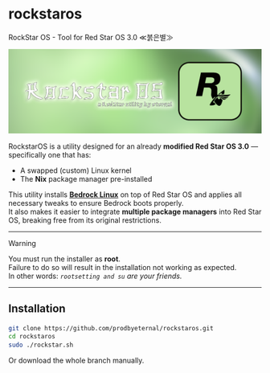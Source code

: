 # rockstaros
RockStar OS - Tool for Red Star OS 3.0 ≪붉은별≫

<img src=https://github.com/prodbyeternal/rockstaros/blob/main/header.png></img>

RockstarOS is a utility designed for an already **modified Red Star OS 3.0** — specifically one that has:
- A swapped (custom) Linux kernel
- The **Nix** package manager pre-installed

This utility installs **[Bedrock Linux](https://bedrocklinux.org/)** on top of Red Star OS and applies all necessary tweaks to ensure Bedrock boots properly.  
It also makes it easier to integrate **multiple package managers** into Red Star OS, breaking free from its original restrictions.

---

> [!WARNING]  
> You must run the installer as **root**.  
> Failure to do so will result in the installation not working as expected.  
> In other words: *`rootsetting and su` are your friends.*

---

## Installation

```bash
git clone https://github.com/prodbyeternal/rockstaros.git
cd rockstaros
sudo ./rockstar.sh
```

Or download the whole branch manually.

